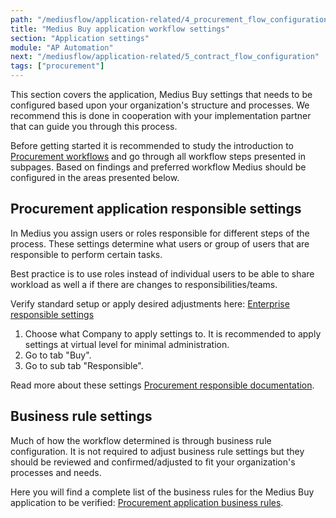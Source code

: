 ```yaml
---
path: "/mediusflow/application-related/4_procurement_flow_configuration"
title: "Medius Buy application workflow settings"
section: "Application settings"
module: "AP Automation"
next: "/mediusflow/application-related/5_contract_flow_configuration"
tags: ["procurement"]
---
```

This section covers the application, Medius Buy settings that needs to be configured based upon your organization's structure and processes. 
We recommend this is done in cooperation with your implementation partner that can guide you through this process.

Before getting started it is recommended to study the introduction to [Procurement workflows](https://success.mediusflow.com/documentation/administration_guide/applications/procurement/workflow/) and go through all workflow steps presented in subpages. 
Based on findings and preferred workflow Medius should be configured in the areas presented below.

## Procurement application responsible settings
In Medius you assign users or roles responsible for different steps of the process. 
These settings determine what users or group of users that are responsible to perform certain tasks.

Best practice is to use roles instead of individual users to be able to share workload as well a if 
there are changes to responsibilities/teams. 

Verify standard setup or apply desired adjustments here: [Enterprise responsible settings](https://cloud.mediusflow.com/$TenantNameQA/#/Administration/Medius.Core.Entities.Company)

1. Choose what Company to apply settings to. It is recommended to apply settings at virtual level for minimal administration.
2. Go to tab "Buy".
3. Go to sub tab "Responsible".

Read more about these settings [Procurement responsible documentation](https://success.mediusflow.com/documentation/administration_guide/administration_pages/company/procurement/#responsible).

## Business rule settings
Much of how the workflow determined is through business rule configuration. It is not required to adjust business rule settings but they should be reviewed and confirmed/adjusted to fit your organization's processes and needs. 

Here you will find a complete list of the business rules for the Medius Buy application to be verified: [Procurement application business rules](https://success.mediusflow.com/documentation/administration_guide/perspectives_and_business_rules/#procurement).
